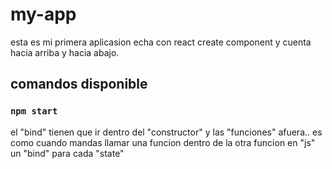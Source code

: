 # my-app
esta es mi primera aplicasion echa con react create component y cuenta hacia arriba y hacia abajo.
## comandos disponible
### `npm start`

el "bind" tienen que ir dentro del "constructor" y las "funciones" afuera.. es como cuando mandas llamar una funcion dentro de la otra funcion en "js" un "bind" para cada "state"

